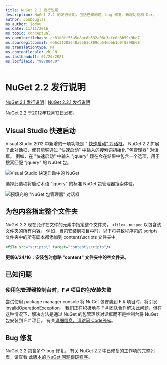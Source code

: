 ```yaml
---
title: NuGet 2.2 发行说明
description: NuGet 2.2 的发行说明，包括已知问题、bug 修复、新增功能和 Dcr。
author: JonDouglas
ms.author: jodou
ms.date: 11/11/2016
ms.topic: conceptual
ms.openlocfilehash: cc81d0ff53a5e8ac8b632a08c3cfe0b8b59c9bd7
ms.sourcegitcommit: ee6c3f203648a5561c809db54ebeb1d0f0598b68
ms.translationtype: MT
ms.contentlocale: zh-CN
ms.lasthandoff: 01/26/2021
ms.locfileid: "98780430"
---
```

# <a name="nuget-22-release-notes"></a>NuGet 2.2 发行说明

[NuGet 2.1 发行说明](../release-notes/nuget-2.1.md)  | [NuGet 2.2.1 发行说明](../release-notes/nuget-2.2.1.md)

NuGet 2.2 于2012年12月12日发布。

## <a name="visual-studio-quick-launch"></a>Visual Studio 快速启动
Visual Studio 2012 中新增的一项功能是 " [快速启动" 对话框](/visualstudio/ide/reference/quick-launch-environment-options-dialog-box)。 NuGet 2.2 扩展了此对话框，使其能够通过 "快速启动" 中输入的搜索词初始化 "包管理器" 对话框。 例如，在 "快速启动" 中输入 "jquery" 现在会在结果中包含一个选项，用于搜索匹配 "jquery" 的 NuGet 包。

![Visual Studio 快速启动中的 NuGet](./media/quick-launch.png)

选择此选项将启动术语 "jquery" 的标准 NuGet 包管理器搜索体验。

![预填充的 "NuGet 包管理器" 对话框](./media/pkg-mgr-search-from-quick-launch.png)

## <a name="specify-entire-folder-for-package-contents"></a>为包内容指定整个文件夹
NuGet 2.2 现在允许在文件的元素中指定整个文件夹， `<file>` `.nuspec` 以包含该文件夹的所有内容。 例如，当包安装到项目中时，以下将导致程序包的 scripts 文件夹中的所有脚本都添加到 contents\scripts 文件夹中。

```xml
<file src="scripts\" target="content\scripts"/>
```

**更新6/24/16：安装包时忽略 "content" 文件夹中的空文件夹。**

## <a name="known-issues"></a>已知问题

### <a name="package-installation-fails-for-f-projects-when-using-the-package-manager-console"></a>使用包管理器控制台时，F # 项目的包安装失败
尝试使用 package manager console 将 NuGet 包安装到 F # 项目时，将引发 InvalidOperationException。 我们正在积极地与 F # 团队合作解决此问题，但在这种情况下，解决方法是通过 NuGet 的包管理器对话框而不是控制台将 NuGet 包安装到 F # 项目。 有关[详细信息，请访问 CodePlex](http://nuget.codeplex.com/workitem/2873)。


## <a name="bug-fixes"></a>Bug 修复
NuGet 2.2 包含多个 bug 修复。 有关 NuGet 2.2 中已修复的工作项的完整列表，请查看 [此版本的 NuGet 问题跟踪程序](http://nuget.codeplex.com/workitem/list/advanced?keyword=&status=Closed&type=All&priority=All&release=NuGet%202.2&assignedTo=All&component=All&sortField=LastUpdatedDate&sortDirection=Descending&page=0)。
